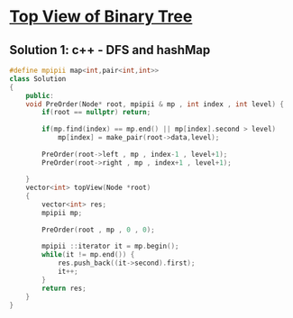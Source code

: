# [Top View of Binary Tree](https://www.geeksforgeeks.org/problems/top-view-of-binary-tree/1)

## Solution 1: c++ - DFS and hashMap

```c++
#define mpipii map<int,pair<int,int>> 
class Solution
{
    public:
    void PreOrder(Node* root, mpipii & mp , int index , int level) {
        if(root == nullptr) return;
        
        if(mp.find(index) == mp.end() || mp[index].second > level)
            mp[index] = make_pair(root->data,level);
            
        PreOrder(root->left , mp , index-1 , level+1);
        PreOrder(root->right , mp , index+1 , level+1);
        
    }
    vector<int> topView(Node *root)
    {
        vector<int> res;
        mpipii mp;
        
        PreOrder(root , mp , 0 , 0);
        
        mpipii ::iterator it = mp.begin();
        while(it != mp.end()) {
            res.push_back((it->second).first);
            it++;
        }
        return res;
    }
}
```